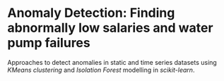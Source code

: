 # Anomaly Detection: Finding abnormally low salaries and water pump failures

Approaches to detect anomalies in static and time series datasets using *KMeans clustering* and *Isolation Forest* modelling in *scikit-learn*.